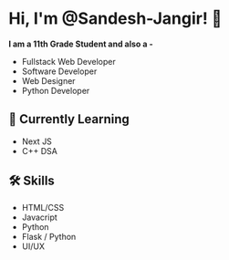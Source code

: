 
# Hi, I'm @Sandesh-Jangir! 👋

**I am a 11th Grade Student and also a -**
- Fullstack Web Developer
- Software Developer
- Web Designer
- Python Developer

## 📝 Currently Learning
- Next JS
- C++ DSA

## 🛠 Skills
- HTML/CSS
- Javacript
- Python
- Flask / Python
- UI/UX
